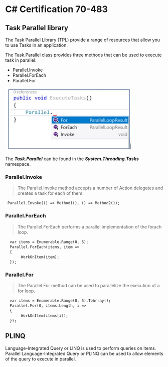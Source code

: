 # C# Certification 70-483

## Task Parallel library

The Task Parallel Library (TPL) provide a range of resources that allow you to use Tasks in an application.

The Task.Parallel class provides three methods that can be used to execute task in parallel:

-	Parallel.Invoke
-	Parallel.ForEach
-	Parallel.For

![alt text](https://github.com/marcosjroig/CSharp_Certification_70-483/blob/master/images/1%20-%20TPL.JPG)

The *__Task.Parallel__* can be found in the *__System.Threading.Tasks__* namespace.

###  Parallel.Invoke

> The Parallel.Invoke method accepts a number of Action delegates and creates a task for each of them.

```
 Parallel.Invoke(() => Method1(), () => Method2());
```

###  Parallel.ForEach

> The Parallel.ForEach performs a parallel implementation of the forach loop.

```
  var items = Enumerable.Range(0, 5);
  Parallel.ForEach(items, item =>
  {
       WorkOnItem(item);
  });
```

###  Parallel.For

> The Parallel.For method can be used to parallelize the execution of a for loop.

```
  var items = Enumerable.Range(0, 5).ToArray();
  Parallel.For(0, items.Length, i => 
  {
       WorkOnItem(items[i]);
  });
```

## PLINQ
Language-Integrated Query or LINQ is used to perform queries on items.
Parallel Language-Integrated Query or PLINQ can be used to allow elements of the query to execute in parallel.

